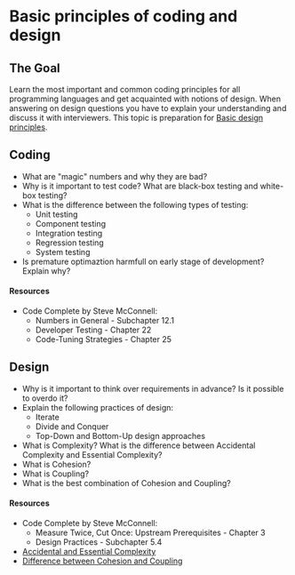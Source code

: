 # Basic principles of coding and design

## The Goal
Learn the most important and common coding principles for all programming languages and get acquainted with notions of design. When answering on design questions you have to explain your understanding and discuss it with interviewers. This topic is preparation for [Basic design principles](../../shared/middle-1/design.md).


## Coding
* What are "magic" numbers and why they are bad?
* Why is it important to test code? What are black-box testing and white-box testing?
* What is the difference between the following types of testing:
  * Unit testing
  * Component testing
  * Integration testing
  * Regression testing
  * System testing
* Is premature optimaztion harmfull on early stage of development? Explain why?

#### Resources
* Code Complete by Steve McConnell:
  * Numbers in General - Subchapter 12.1
  * Developer Testing - Chapter 22
  * Code-Tuning Strategies - Chapter 25


## Design
* Why is it important to think over requirements in advance? Is it possible to overdo it?
* Explain the following practices of design:
  * Iterate
  * Divide and Conquer
  * Top-Down and Bottom-Up design approaches
* What is Complexity? What is the difference between Accidental Complexity and Essential Complexity?
* What is Cohesion?
* What is Coupling?
* What is the best combination of Cohesion and Coupling?

#### Resources
* Code Complete by Steve McConnell:
  * Measure Twice, Cut Once: Upstream Prerequisites - Chapter 3
  * Design Practices - Subchapter 5.4
* [Accidental and Essential Complexity](https://medium.com/background-thread/accidental-and-essential-complexity-programming-word-of-the-day-b4db4d2600d4)
* [Difference between Cohesion and Coupling](https://stackoverflow.com/questions/3085285/difference-between-cohesion-and-coupling)

